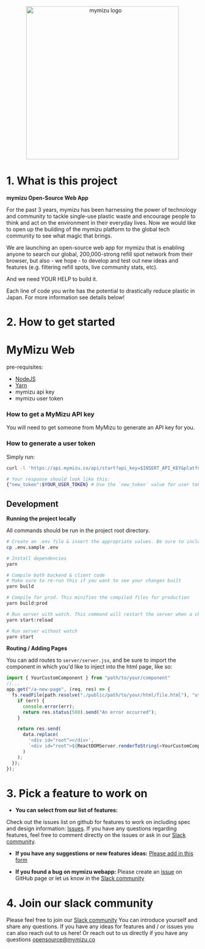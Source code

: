 <center><img  src="https://map.mymizu.co/public/images/logo.svg" width="400" alt="mymizu logo" align="center" /></center>

# 1. **What is this project**

**mymizu Open-Source Web App**

For the past 3 years, mymizu has been harnessing the power of technology and community to tackle single-use plastic waste and encourage people to think and act on the environment in their everyday lives. Now we would like to open up the building of the mymizu platform to the global tech community to see what magic that brings.

We are launching an open-source web app for mymizu that is enabling anyone to search our global, 200,000-strong refill spot network from their browser, but also - we hope - to develop and test out new ideas and features (e.g. filtering refill spots, live community stats, etc).

And we need YOUR HELP to build it.

Each line of code you write has the potential to drastically reduce plastic in Japan.
For more information see details below!

# 2. How to get started

# MyMizu Web

pre-requisites:
- [NodeJS](https://nodejs.org/en/download/package-manager/)
- [Yarn](https://classic.yarnpkg.com/lang/en/docs/install/)
- mymizu api key
- mymizu user token

### How to get a MyMizu API key
You will need to get someone from MyMizu to generate an API key for you.

### How to generate a user token
Simply run:
```bash
curl -l 'https://api.mymizu.co/api/start?api_key=$INSERT_API_KEY&platform=ios&client_version=1.0.0&client_build=12345&uuid=UNIQUEUSERID'

# Your response should look like this:
{"new_token":$YOUR_USER_TOKEN} # Use the `new_token` value for user token.
```

## Development

**Running the project locally**

All commands should be run in the project root directory.
```bash
# Create an .env file & insert the appropriate values. Be sure to include your api key and user token from the previous steps.
cp .env.sample .env

# Install dependencies
yarn 

# Compile both backend & client code
# Make sure to re-run this if you want to see your changes built
yarn build

# Compile for prod. This minifies the compiled files for production
yarn build:prod

# Run server with watch. This command will restart the server when a change has been detected
yarn start:reload

# Run server without watch
yarn start
```

**Routing / Adding Pages**

You can add routes to `server/server.jsx`, and be sure to import the component in which you'd like to inject into the html page, like so:

```javascript
import { YourCustomComponent } from "path/to/your/component"
//...
app.get("/a-new-page", (req, res) => {
  fs.readFile(path.resolve("./public/path/to/your/html/file.html"), "utf8", (err, data) => {
    if (err) {
      console.error(err);
      return res.status(500).send("An error occurred");
    }

    return res.send(
      data.replace(
        '<div id="root"></div>',
        `<div id="root">${ReactDOMServer.renderToString(<YourCustomComponent />)}</div>`
      )
    );
  });
});
```

# 3. Pick a feature to work on

- **You can select from our list of features:**

Check out the issues list on github for features to work on including spec and design information:
[Issues](https://github.com/mymizu/mymizu-web/issues).
If you have any questions regarding features, feel free to comment directly on the issues or ask in our [Slack community](https://docs.google.com/forms/d/1Y87ByAJrkfp2Hk3idfg4bx1t3iDfrO5bEu9zmKv9ewg/prefill).

- **If you have any suggestions or new features ideas:**
 [Please add in this form](https://docs.google.com/forms/d/1zG-V5DbkX3XTqUemAHjZXXduMXQrAGrC5-XzuVXjdY8/edit?usp=sharing)
 
- **If you found a bug on mymizu webapp:**
Please create an [issue](https://github.com/mymizu/mymizu-web/issues) on GitHub page or let us know in the [Slack community](https://docs.google.com/forms/d/1Y87ByAJrkfp2Hk3idfg4bx1t3iDfrO5bEu9zmKv9ewg/prefill)

# 4. Join our slack community

Please feel free to join our [Slack community](https://docs.google.com/forms/d/1Y87ByAJrkfp2Hk3idfg4bx1t3iDfrO5bEu9zmKv9ewg/prefill)
You can introduce yourself and share any questions. If you have any ideas for features and / or issues you can also reach out to us here!
Or reach out to us directly if you have any questions [opensource@mymizu.co](mailto:opensource@mymizu.co)
